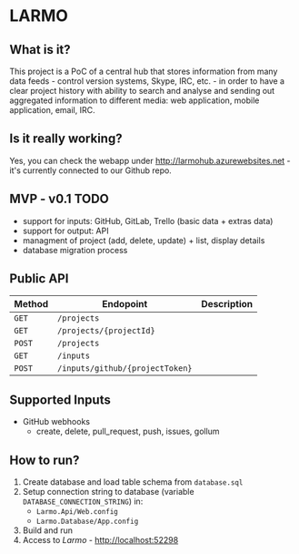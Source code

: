 # LARMO

## What is it?

This project is a PoC of a central hub that stores information from many data feeds - control version systems, Skype, IRC, etc. - in order to have a clear project history with ability to search and analyse and sending out aggregated information to different media: web application, mobile application, email, IRC.

## Is it really working?

Yes, you can check the webapp under http://larmohub.azurewebsites.net - it's currently connected to our Github repo.

## MVP - v0.1 TODO

- support for inputs: GitHub, GitLab, Trello (basic data + extras data)
- support for output: API
- managment of project (add, delete, update) + list, display details
- database migration process

## Public API

Method | Endopoint | Description
-------|-----------|------------
```GET``` | ```/projects``` |
```GET``` | ```/projects/{projectId}``` |
```POST``` | ```/projects``` |
```GET``` | ```/inputs``` |
```POST``` | ```/inputs/github/{projectToken}``` |

## Supported Inputs

- GitHub webhooks
  - create, delete, pull_request, push, issues, gollum

## How to run?

1. Create database and load table schema from ```database.sql```
2. Setup connection string to database (variable ```DATABASE_CONNECTION_STRING```) in:
   - ```Larmo.Api/Web.config```
   - ```Larmo.Database/App.config```
3. Build and run
4. Access to *Larmo* - [http://localhost:52298](http://localhost:52298)